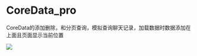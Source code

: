 # CoreData_pro
CoreData的添加删除，和分页查询，模拟查询聊天记录，加载数据时数据添加在上面且页面显示当前位置

![](https://github.com/jiutianhuanpei/CoreData_pro/row/master/CoreData_pro/1.gif)
